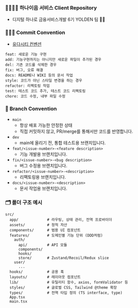 ### 👴🏻👵🏻 하나이음 서비스 Client Repository

- 디지털 하나로 금융서비스개발 6기 YOLDEN 팀 👊🏻

### 👩🏻‍💻 Commit Convention

- [유다시티 컨벤션](https://udacity.github.io/git-styleguide/)

```
feat: 새로운 기능 구현
add: 기능구현까지는 아니지만 새로운 파일이 추가된 경우
del: 기존 코드를 삭제한 경우
fix: 버그, 오류 해결
docs: README나 WIKI 등의 문서 작업
style: 코드가 아닌 스타일 변경을 하는 경우
refactor: 리팩토링 작업
test: 테스트 코드 추가, 테스트 코드 리팩토링
chore: 코드 수정, 내부 파일 수정
```

### 🫧 Branch Convention

- `main`
  - 항상 배포 가능한 안정한 상태
  - 직접 커밋하지 않고, PR/merge를 통해서만 코드를 반영합니다.
- `dev`
  - main에 올리기 전, 통합 테스트용 브랜치입니다.
- `feat/<issue-number>-<feature description>`
  - 기능 개발용 브랜치입니다.
- `fix/<issue-number>-<bug description>`
  - 버그 수정용 브랜치입니다.
- `refactor/<issue-number>-<description>`
  - 리팩토링용 브랜치입니다.
- `docs/<issue-number>-<description>`
  - 문서 작업용 브랜치입니다.

### 🗂️ 폴더 구조 예시

```
src/
  app/             # 라우팅, 상태 관리, 전역 프로바이더
  assets/          # 정적 자산
  components/      # 범용 UI 컴포넌트
  features/        # 도메인별 기능 단위 (DDD처럼)
    auth/
      api/         # API 모듈
      components/
      hooks/
      store/       # Zustand/Recoil/Redux slice
    user/
      ...
  hooks/           # 공용 훅
  layouts/         # 레이아웃 컴포넌트
  lib/             # 유틸리티 함수, axios, formValidator 등
  styles/          # 글로벌 CSS, Tailwind @theme 확장
  types/           # 전역 타입 정의 (TS interface, type)
  App.tsx
  main.tsx
```
